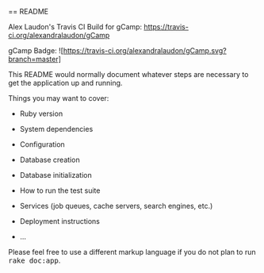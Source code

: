 == README

Alex Laudon's Travis CI Build for gCamp:
https://travis-ci.org/alexandralaudon/gCamp

gCamp Badge:
![https://travis-ci.org/alexandralaudon/gCamp.svg?branch=master]

This README would normally document whatever steps are necessary to get the
application up and running.

Things you may want to cover:

* Ruby version

* System dependencies

* Configuration

* Database creation

* Database initialization

* How to run the test suite

* Services (job queues, cache servers, search engines, etc.)

* Deployment instructions

* ...

Please feel free to use a different markup language if you do not plan to run
<tt>rake doc:app</tt>.
